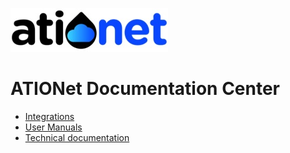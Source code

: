 ![ationetlogo](Content/Images/ATIOnetLogo_250x70.png) 
# ATIONet Documentation Center


- [Integrations](README_Integration.md)
- [User Manuals](README_UserManuals.md)
- [Technical documentation]()
